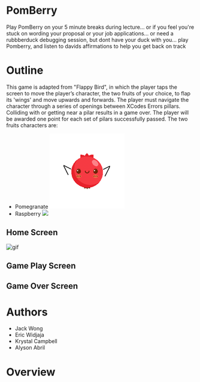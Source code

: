 # PomBerry
Play PomBerry on your 5 minute breaks during lecture... or if you feel you're stuck on wording your proposal or your job applications... or need a rubbberduck debugging session, but dont have your duck with you... play Pomberry, and listen to davids affirmations to help you get back on track


# Outline
This game is adapted from "Flappy Bird", in which the player taps the screen to move the player’s character, the two fruits of your choice, to flap its 'wings' and move upwards and forwards. The player must navigate the character through a series of openings between XCodes Errors pillars. Colliding with or getting near a pilar results in a game over. The player will be awarded one point for each set of pilars successfully passed. The two fruits characters are:
- Pomegranate ![](pomWingsUp.png)
- Raspberry ![](raspWingsUp.png)


## Home Screen

![gif](https://media.giphy.com/media/TIQPXHWVBUo9sVrZcd/giphy.gif)

## Game Play Screen
## Game Over Screen

# Authors

- Jack Wong
- Eric Widjaja
- Krystal Campbell
- Alyson Abril

# Overview
